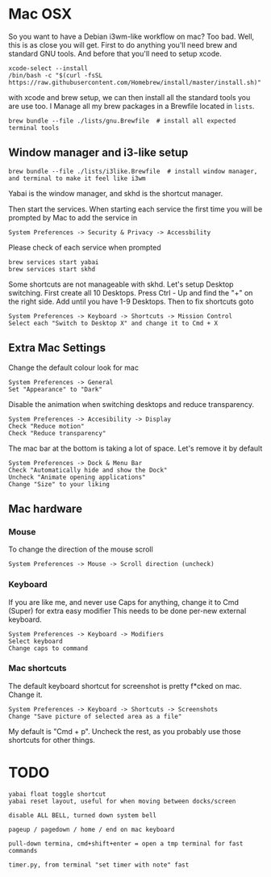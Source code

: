 
# Mac OSX

So you want to have a Debian i3wm-like workflow on mac? Too bad.
Well, this is as close you will get. First to do anything you'll need brew and standard GNU tools.
And before that you'll need to setup xcode.

    xcode-select --install
    /bin/bash -c "$(curl -fsSL https://raw.githubusercontent.com/Homebrew/install/master/install.sh)"

with xcode and brew setup, we can then install all the standard tools you are use too.
I Manage all my brew packages in a Brewfile located in `lists`.

    brew bundle --file ./lists/gnu.Brewfile  # install all expected terminal tools

## Window manager and i3-like setup

    brew bundle --file ./lists/i3like.Brewfile  # install window manager, and terminal to make it feel like i3wm

Yabai is the window manager, and skhd is the shortcut manager.

Then start the services. When starting each service the first time you will be prompted by Mac to add the service in

    System Preferences -> Security & Privacy -> Accessbility

Please check of each service when prompted

    brew services start yabai
    brew services start skhd

Some shortcuts are not manageable with skhd. Let's setup Desktop switching. First create all 10 Desktops. Press Ctrl - Up and find the "+" on the right side. Add until you have 1-9 Desktops. Then to fix shortcuts goto

    System Preferences -> Keyboard -> Shortcuts -> Mission Control
    Select each "Switch to Desktop X" and change it to Cmd + X


## Extra Mac Settings

Change the default colour look for mac

    System Preferences -> General
    Set "Appearance" to "Dark"

Disable the animation when switching desktops and reduce transparency.

    System Preferences -> Accesibility -> Display
    Check "Reduce motion"
    Check "Reduce transparency"


The mac bar at the bottom is taking a lot of space. Let's remove it by default

    System Preferences -> Dock & Menu Bar
    Check "Automatically hide and show the Dock"
    Uncheck "Animate opening applications"
    Change "Size" to your liking


## Mac hardware

### Mouse

To change the direction of the mouse scroll

    System Preferences -> Mouse -> Scroll direction (uncheck)

### Keyboard

If you are like me, and never use Caps for anything, change it to Cmd (Super) for extra easy modifier
This needs to be done per-new external keyboard.

    System Preferences -> Keyboard -> Modifiers
    Select keyboard
    Change caps to command


### Mac shortcuts

The default keyboard shortcut for screenshot is pretty f*cked on mac. Change it.

    System Preferences -> Keyboard -> Shortcuts -> Screenshots
    Change "Save picture of selected area as a file"

My default is "Cmd + p". Uncheck the rest, as you probably use those shortcuts for other things.

# TODO

    yabai float toggle shortcut
    yabai reset layout, useful for when moving between docks/screen

    disable ALL BELL, turned down system bell

    pageup / pagedown / home / end on mac keyboard

    pull-down termina, cmd+shift+enter = open a tmp terminal for fast commands

    timer.py, from terminal "set timer with note" fast
